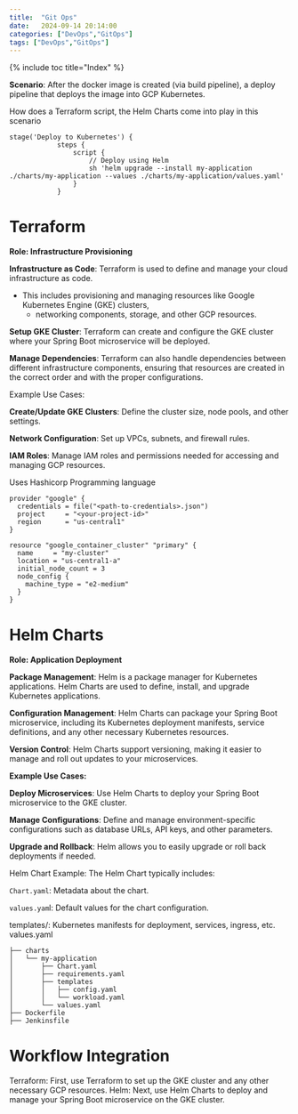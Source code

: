 ```yaml
---
title:  "Git Ops"
date:   2024-09-14 20:14:00
categories: ["DevOps","GitOps"] 
tags: ["DevOps","GitOps"]
---
```


{% include toc title="Index" %}

**Scenario**: After the docker image is created (via build pipeline), a deploy
pipeline that deploys the image into GCP Kubernetes.

How does a Terraform script, the Helm Charts come into play in this scenario

```jenkins
stage('Deploy to Kubernetes') {
            steps {
                script {
                    // Deploy using Helm
                    sh 'helm upgrade --install my-application ./charts/my-application --values ./charts/my-application/values.yaml'
                }
            }
```

# Terraform

**Role: Infrastructure Provisioning**

**Infrastructure as Code**: Terraform is used to define and manage your cloud
infrastructure as code.

- This includes provisioning and managing resources like Google Kubernetes
  Engine (GKE) clusters,
    - networking components, storage, and other GCP resources.

**Setup GKE Cluster**: Terraform can create and configure the GKE cluster where
your Spring Boot microservice will be deployed.

**Manage Dependencies**: Terraform can also handle dependencies between
different infrastructure components,
ensuring that resources are created in the correct order and with the proper
configurations.

Example Use Cases:

**Create/Update GKE Clusters**: Define the cluster size, node pools, and other
settings.

**Network Configuration**: Set up VPCs, subnets, and firewall rules.

**IAM Roles**: Manage IAM roles and permissions needed for accessing and
managing GCP resources.

Uses Hashicorp Programming language

```hcl
provider "google" {
  credentials = file("<path-to-credentials>.json")
  project     = "<your-project-id>"
  region      = "us-central1"
}

resource "google_container_cluster" "primary" {
  name     = "my-cluster"
  location = "us-central1-a"
  initial_node_count = 3
  node_config {
    machine_type = "e2-medium"
  }
}
```

# Helm Charts

**Role: Application Deployment**

**Package Management**: Helm is a package manager for Kubernetes applications.
Helm Charts are used to define, install, and upgrade Kubernetes applications.

**Configuration Management**: Helm Charts can package your Spring Boot
microservice,
including its Kubernetes deployment manifests, service definitions, and any
other necessary Kubernetes resources.

**Version Control**: Helm Charts support versioning, making it easier to manage
and roll out updates to your microservices.

**Example Use Cases:**

**Deploy Microservices**: Use Helm Charts to deploy your Spring Boot
microservice to the GKE cluster.

**Manage Configurations**: Define and manage environment-specific configurations
such as database URLs, API keys, and other parameters.

**Upgrade and Rollback**: Helm allows you to easily upgrade or roll back
deployments if needed.

Helm Chart Example: The Helm Chart typically includes:

`Chart.yaml`: Metadata about the chart.

`values.yam`l: Default values for the chart configuration.

templates/: Kubernetes manifests for deployment, services, ingress, etc.
values.yaml

```shell
├── charts
│   └── my-application
│       ├── Chart.yaml
│       ├── requirements.yaml
│       ├── templates
│       │   ├── config.yaml
│       │   └── workload.yaml
│       └── values.yaml
├── Dockerfile
├── Jenkinsfile

```

# Workflow Integration

Terraform: First, use Terraform to set up the GKE cluster and any other
necessary GCP resources.
Helm: Next, use Helm Charts to deploy and manage your Spring Boot microservice
on the GKE cluster.



